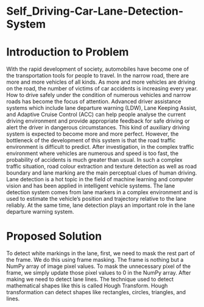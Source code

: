# Self_Driving-Car-Lane-Detection-System
# Introduction to Problem
With the rapid development of society, automobiles have become one of the transportation tools for people to travel. In the narrow road, there are more and more vehicles of all kinds. As more and more vehicles are driving on the road, the number of victims of car accidents is increasing every year. How to drive safely under the condition of numerous vehicles and narrow roads has become the focus of attention. Advanced driver assistance systems which include lane departure warning (LDW), Lane Keeping Assist, and Adaptive Cruise Control (ACC) can help people analyse the current driving environment and provide appropriate feedback for safe driving or alert the driver in dangerous circumstances. This kind of auxiliary driving system is expected to become more and more perfect. However, the bottleneck of the development of this system is that the road traffic environment is difficult to predict. After investigation, in the complex traffic environment where vehicles are numerous and speed is too fast, the probability of accidents is much greater than usual. In such a complex traffic situation, road colour extraction and texture detection as well as road boundary and lane marking are the main perceptual clues of human driving.
Lane detection is a hot topic in the field of machine learning and computer vision and has been applied in intelligent vehicle systems. The lane detection system comes from lane markers in a complex environment and is used to estimate the vehicle’s position and trajectory relative to the lane reliably. At the same time, lane detection plays an important role in the lane departure warning system. 
# Proposed Solution
To detect white markings in the lane, first, we need to mask the rest part of the frame. We do this using frame masking. The frame is nothing but a NumPy array of image pixel values. To mask the unnecessary pixel of the frame, we simply update those pixel values to 0 in the NumPy array.
After making we need to detect lane lines. The technique used to detect mathematical shapes like this is called Hough Transform. Hough transformation can detect shapes like rectangles, circles, triangles, and lines.

